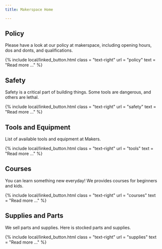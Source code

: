 ```yaml
---
title: Makerspace Home

---
```


## Policy

Please have a look at our policy at makerspace, including opening hours, dos
and donts, and qualifications.

{% include local/linked_button.html
    class = "text-right"
    url = "policy"
    text = "Read more ..."
%}

## Safety

Safety is a critical part of building things. Some tools are dangerous, and
others are lethal.

{% include local/linked_button.html
    class = "text-right"
    url = "safety"
    text = "Read more ..."
%}

## Tools and Equipment

List of available tools and equipment at Makers.

{% include local/linked_button.html
    class = "text-right"
    url = "tools"
    text = "Read more ..."
%}

## Courses

You can learn something new everyday! We provides courses for beginners and
kids.

{% include local/linked_button.html
    class = "text-right"
    url = "courses"
    text = "Read more ..."
%}

## Supplies and Parts

We sell parts and supplies. Here is stocked parts and supplies.

{% include local/linked_button.html
    class = "text-right"
    url = "supplies"
    text = "Read more ..."
%}
